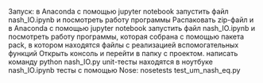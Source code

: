 Запуск: в Anaconda с помощью jupyter notebook запустить файл nash_IO.ipynb и посмотреть работу программы
Распаковать zip-файл и в Anaconda с помощью jupyter notebook запустить файл nash_IO.ipynb и посмотреть работу программы, которая собрана с помощью пакета pack, в котором находятся файлы с реализацией вспомогательных функций
Открыть консоль и перейти в папку с проектом.
написать команду python nash_IO.py
unit-тесты находятся в ноутбуке nash_IO.ipynb
тесты с помощью Nose: nosetests test_um_nash_eq.py
